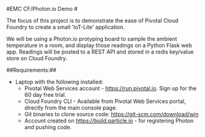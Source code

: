 #EMC CF/Photon.io Demo #

The focus of this project is to demonstrate the ease of Pivotal Cloud Foundry to create a small 'IoT-Lite' application.

We will be using a Photon.io protyping board to sample the ambient temperature in a room, and display those readings on a Python Flask web app.  Readings will be posted to a REST API and stored in a redis key/value store on Cloud Foundry.

##Requirements:##
  * Laptop with the following installed:
    * Pivotal Web Services account - https://run.pivotal.io. Sign up for the 60 day free trial.
    * Cloud Foundry CLI - Available from Pivotal Web Services portal, directly from the main console page.
    * Git binaries to clone source code: https://git-scm.com/download/win
    * Account created on https://build.particle.io - for registering Photon and pushing code.

